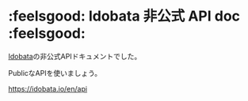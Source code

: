:feelsgood: Idobata 非公式 API doc :feelsgood:
===============

[Idobata](https://idobata.io/)の非公式APIドキュメントでした。

PublicなAPIを使いましょう。

https://idobata.io/en/api
